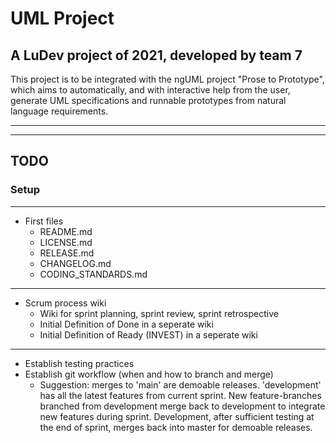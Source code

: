 # UML Project
## A LuDev project of 2021, developed by team 7

This project is to be integrated with the ngUML project "Prose to Prototype",
which aims to automatically, and with interactive help from the user, generate UML specifications and runnable prototypes from natural language requirements.

---
---
## TODO
### Setup
---
* First files
  * README.md
  * LICENSE.md
  * RELEASE.md
  * CHANGELOG.md
  * CODING_STANDARDS.md
---
* Scrum process wiki
  * Wiki for sprint planning, sprint review, sprint retrospective
  * Initial Definition of Done in a seperate wiki
  * Initial Definition of Ready (INVEST) in a seperate wiki
---
* Establish testing practices
* Establish git workflow (when and how to branch and merge)
  * Suggestion: merges to 'main' are demoable releases. 'development' has all the latest features from current sprint. New feature-branches branched from development merge back to development to integrate new features during sprint. Development, after sufficient testing at the end of sprint, merges back into master for demoable releases.  
